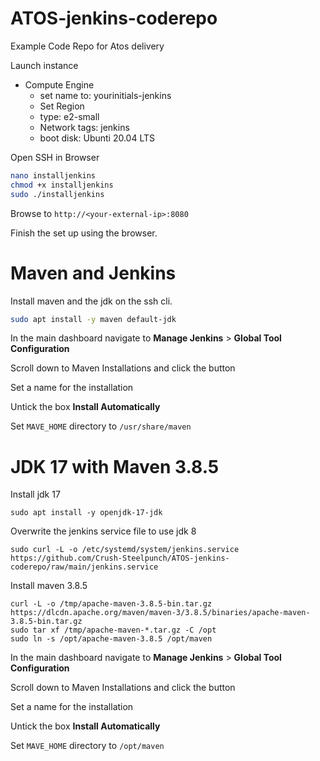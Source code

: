 # ATOS-jenkins-coderepo
Example Code Repo for Atos delivery

Launch instance
- Compute Engine
  - set name to: yourinitials-jenkins
  - Set Region
  - type: e2-small
  - Network tags: jenkins
  - boot disk: Ubunti 20.04 LTS

Open SSH in Browser

```bash
nano installjenkins
chmod +x installjenkins
sudo ./installjenkins
```


Browse to `http://<your-external-ip>:8080`

Finish the set up using the browser.

# Maven and Jenkins

Install maven and the jdk on the ssh cli.

```bash
sudo apt install -y maven default-jdk
```

In the main dashboard navigate to **Manage Jenkins** > **Global Tool Configuration**

Scroll down to Maven Installations and click the button

Set a name for the installation

Untick the box **Install Automatically**

Set `MAVE_HOME` directory to `/usr/share/maven`

# JDK 17 with Maven 3.8.5

Install jdk 17

```
sudo apt install -y openjdk-17-jdk
```


Overwrite the jenkins service file to use jdk 8

```
sudo curl -L -o /etc/systemd/system/jenkins.service https://github.com/Crush-Steelpunch/ATOS-jenkins-coderepo/raw/main/jenkins.service
```

Install maven 3.8.5

```
curl -L -o /tmp/apache-maven-3.8.5-bin.tar.gz  https://dlcdn.apache.org/maven/maven-3/3.8.5/binaries/apache-maven-3.8.5-bin.tar.gz
sudo tar xf /tmp/apache-maven-*.tar.gz -C /opt
sudo ln -s /opt/apache-maven-3.8.5 /opt/maven
```

In the main dashboard navigate to **Manage Jenkins** > **Global Tool Configuration**

Scroll down to Maven Installations and click the button

Set a name for the installation

Untick the box **Install Automatically**

Set `MAVE_HOME` directory to `/opt/maven`
